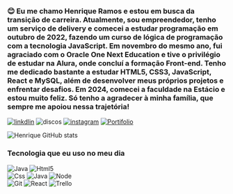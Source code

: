 ### 😊 Eu me chamo Henrique Ramos e estou em busca da transição de carreira. Atualmente, sou empreendedor, tenho um serviço de delivery e comecei a estudar programação em outubro de 2022, fazendo um curso de lógica de programação com a tecnologia JavaScript. Em novembro do mesmo ano, fui agraciado com o Oracle One Next Education e tive o privilégio de estudar na Alura, onde concluí a formação Front-end. Tenho me dedicado bastante a estudar HTML5, CSS3, JavaScript,  React e MySQL, além de desenvolver meus próprios projetos e enfrentar desafios. Em 2024, comecei a faculdade na Estácio e estou muito feliz. Só tenho a agradecer à minha família, que sempre me apoiou nessa trajetória!

[![linkdlin](https://img.shields.io/badge/LinkedIn-0077B5?style=for-the-badge&logo=linkedin&logoColor=white)](https://www.linkedin.com/in/henrique-ramos2023) ![discos](https://img.shields.io/badge/Discord-7289DA?style=for-the-badge&logo=discord&logoColor=white) [![instagram](https://img.shields.io/badge/Instagram-E4405F?style=for-the-badge&logo=instagram&logoColor=white)](https://www.instagram.com/henrique_ramos27/?igshid=Mzc0YWU1OWY%3D) [![Portifolio](https://img.shields.io/badge/Profile%20Visitors-172B4D?style=for-the-badge&logo=Opsgenie&logoColor=white)](https://henrique-ramos29.github.io/portifolio-Henrique/)

![Henrique GitHub stats](https://github-readme-stats.vercel.app/api?username=Henrique-Ramos29&show_icons=true&theme=dracula)

### Tecnologia que eu uso no meu dia 


![Java](https://img.shields.io/badge/JavaScript-323330?style=for-the-badge&logo=javascript&logoColor=F7DF1E) ![Html5](https://img.shields.io/badge/HTML5-E34F26?style=for-the-badge&logo=html5&logoColor=white) </br>![Css](https://img.shields.io/badge/CSS3-1572B6?style=for-the-badge&logo=css3&logoColor=white) ![Java](https://img.shields.io/badge/Java-ED8B00?style=for-the-badge&logo=openjdk&logoColor=white) ![Node](https://img.shields.io/badge/Node.js-43853D?style=for-the-badge&logo=node.js&logoColor=white) </br>![Git](https://img.shields.io/badge/GIT-E44C30?style=for-the-badge&logo=git&logoColor=white)
![React](https://img.shields.io/badge/React-20232A?style=for-the-badge&logo=react&logoColor=61DAFB) ![Trello](https://img.shields.io/badge/Trello-0052CC?style=for-the-badge&logo=trello&logoColor=white)





